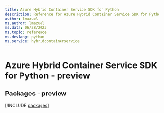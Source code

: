 ```yaml
---
title: Azure Hybrid Container Service SDK for Python
description: Reference for Azure Hybrid Container Service SDK for Python
author: lmazuel
ms.author: lmazuel
ms.data: 06/28/2023
ms.topic: reference
ms.devlang: python
ms.service: hybridcontainerservice
---
```

# Azure Hybrid Container Service SDK for Python - preview
## Packages - preview
[!INCLUDE [packages](hybrid-container-service-index.md)]